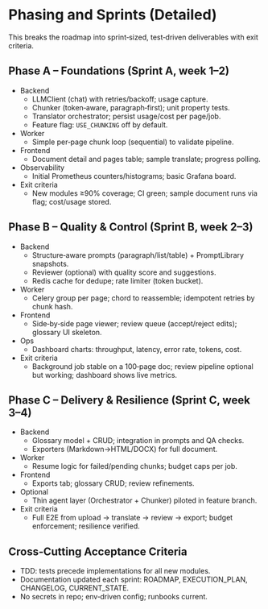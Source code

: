 # Phasing and Sprints (Detailed)

This breaks the roadmap into sprint‑sized, test‑driven deliverables with exit criteria.

## Phase A – Foundations (Sprint A, week 1–2)

- Backend
  - LLMClient (chat) with retries/backoff; usage capture.
  - Chunker (token‑aware, paragraph‑first); unit property tests.
  - Translator orchestrator; persist usage/cost per page/job.
  - Feature flag: `USE_CHUNKING` off by default.
- Worker
  - Simple per‑page chunk loop (sequential) to validate pipeline.
- Frontend
  - Document detail and pages table; sample translate; progress polling.
- Observability
  - Initial Prometheus counters/histograms; basic Grafana board.
- Exit criteria
  - New modules ≥90% coverage; CI green; sample document runs via flag; cost/usage stored.

## Phase B – Quality & Control (Sprint B, week 2–3)

- Backend
  - Structure‑aware prompts (paragraph/list/table) + PromptLibrary snapshots.
  - Reviewer (optional) with quality score and suggestions.
  - Redis cache for dedupe; rate limiter (token bucket).
- Worker
  - Celery group per page; chord to reassemble; idempotent retries by chunk hash.
- Frontend
  - Side‑by‑side page viewer; review queue (accept/reject edits); glossary UI skeleton.
- Ops
  - Dashboard charts: throughput, latency, error rate, tokens, cost.
- Exit criteria
  - Background job stable on a 100‑page doc; review pipeline optional but working; dashboard shows live metrics.

## Phase C – Delivery & Resilience (Sprint C, week 3–4)

- Backend
  - Glossary model + CRUD; integration in prompts and QA checks.
  - Exporters (Markdown→HTML/DOCX) for full document.
- Worker
  - Resume logic for failed/pending chunks; budget caps per job.
- Frontend
  - Exports tab; glossary CRUD; review refinements.
- Optional
  - Thin agent layer (Orchestrator + Chunker) piloted in feature branch.
- Exit criteria
  - Full E2E from upload → translate → review → export; budget enforcement; resilience verified.

## Cross‑Cutting Acceptance Criteria

- TDD: tests precede implementations for all new modules.
- Documentation updated each sprint: ROADMAP, EXECUTION_PLAN, CHANGELOG, CURRENT_STATE.
- No secrets in repo; env‑driven config; runbooks current.

